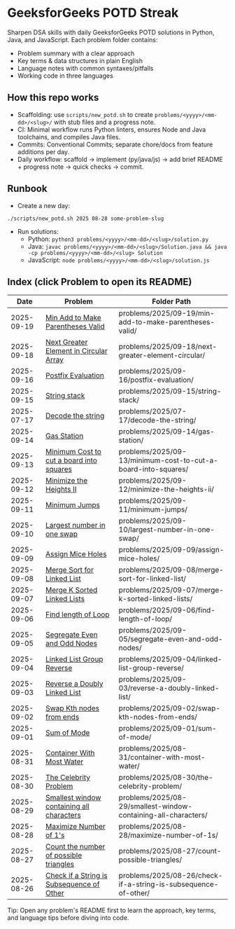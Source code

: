 # GeeksforGeeks POTD Streak

Sharpen DSA skills with daily GeeksforGeeks POTD solutions in Python, Java, and JavaScript. Each problem folder contains:
- Problem summary with a clear approach
- Key terms & data structures in plain English
- Language notes with common syntaxes/pitfalls
- Working code in three languages

## How this repo works
- Scaffolding: use `scripts/new_potd.sh` to create `problems/<yyyy>/<mm-dd>/<slug>/` with stub files and a progress note.
- CI: Minimal workflow runs Python linters, ensures Node and Java toolchains, and compiles Java files.
- Commits: Conventional Commits; separate chore/docs from feature additions per day.
- Daily workflow: scaffold → implement (py/java/js) → add brief README + progress note → quick checks → commit.

## Runbook
- Create a new day:
```
./scripts/new_potd.sh 2025 08-28 some-problem-slug
```
- Run solutions:
  - Python: `python3 problems/<yyyy>/<mm-dd>/<slug>/solution.py`
  - Java: `javac problems/<yyyy>/<mm-dd>/<slug>/Solution.java && java -cp problems/<yyyy>/<mm-dd>/<slug> Solution`
  - JavaScript: `node problems/<yyyy>/<mm-dd>/<slug>/solution.js`

## Index (click Problem to open its README)

| Date       | Problem | Folder Path |
|------------|---------|-------------|
| 2025-09-19 | [Min Add to Make Parentheses Valid](problems/2025/09-19/min-add-to-make-parentheses-valid/README.md) | problems/2025/09-19/min-add-to-make-parentheses-valid/ |
| 2025-09-18 | [Next Greater Element in Circular Array](problems/2025/09-18/next-greater-element-circular/README.md) | problems/2025/09-18/next-greater-element-circular/ |
| 2025-09-16 | [Postfix Evaluation](problems/2025/09-16/postfix-evaluation/README.md) | problems/2025/09-16/postfix-evaluation/ |
| 2025-09-15 | [String stack](problems/2025/09-15/string-stack/README.md) | problems/2025/09-15/string-stack/ |
| 2025-07-17 | [Decode the string](problems/2025/07-17/decode-the-string/README.md) | problems/2025/07-17/decode-the-string/ |
| 2025-09-14 | [Gas Station](problems/2025/09-14/gas-station/README.md) | problems/2025/09-14/gas-station/ |
| 2025-09-13 | [Minimum Cost to cut a board into squares](problems/2025/09-13/minimum-cost-to-cut-a-board-into-squares/README.md) | problems/2025/09-13/minimum-cost-to-cut-a-board-into-squares/ |
| 2025-09-12 | [Minimize the Heights II](problems/2025/09-12/minimize-the-heights-ii/README.md) | problems/2025/09-12/minimize-the-heights-ii/ |
| 2025-09-11 | [Minimum Jumps](problems/2025/09-11/minimum-jumps/README.md) | problems/2025/09-11/minimum-jumps/ |
| 2025-09-10 | [Largest number in one swap](problems/2025/09-10/largest-number-in-one-swap/README.md) | problems/2025/09-10/largest-number-in-one-swap/ |
| 2025-09-09 | [Assign Mice Holes](problems/2025/09-09/assign-mice-holes/README.md) | problems/2025/09-09/assign-mice-holes/ |
| 2025-09-08 | [Merge Sort for Linked List](problems/2025/09-08/merge-sort-for-linked-list/README.md) | problems/2025/09-08/merge-sort-for-linked-list/ |
| 2025-09-07 | [Merge K Sorted Linked Lists](problems/2025/09-07/merge-k-sorted-linked-lists/README.md) | problems/2025/09-07/merge-k-sorted-linked-lists/ |
| 2025-09-06 | [Find length of Loop](problems/2025/09-06/find-length-of-loop/README.md) | problems/2025/09-06/find-length-of-loop/ |
| 2025-09-05 | [Segregate Even and Odd Nodes](problems/2025/09-05/segregate-even-and-odd-nodes/README.md) | problems/2025/09-05/segregate-even-and-odd-nodes/ |
| 2025-09-04 | [Linked List Group Reverse](problems/2025/09-04/linked-list-group-reverse/README.md) | problems/2025/09-04/linked-list-group-reverse/ |
| 2025-09-03 | [Reverse a Doubly Linked List](problems/2025/09-03/reverse-a-doubly-linked-list/README.md) | problems/2025/09-03/reverse-a-doubly-linked-list/ |
| 2025-09-02 | [Swap Kth nodes from ends](problems/2025/09-02/swap-kth-nodes-from-ends/README.md) | problems/2025/09-02/swap-kth-nodes-from-ends/ |
| 2025-09-01 | [Sum of Mode](problems/2025/09-01/sum-of-mode/README.md) | problems/2025/09-01/sum-of-mode/ |
| 2025-08-31 | [Container With Most Water](problems/2025/08-31/container-with-most-water/README.md) | problems/2025/08-31/container-with-most-water/ |
| 2025-08-30 | [The Celebrity Problem](problems/2025/08-30/the-celebrity-problem/README.md) | problems/2025/08-30/the-celebrity-problem/ |
| 2025-08-29 | [Smallest window containing all characters](problems/2025/08-29/smallest-window-containing-all-characters/README.md) | problems/2025/08-29/smallest-window-containing-all-characters/ |
| 2025-08-28 | [Maximize Number of 1's](problems/2025/08-28/maximize-number-of-1s/README.md) | problems/2025/08-28/maximize-number-of-1s/ |
| 2025-08-27 | [Count the number of possible triangles](problems/2025/08-27/count-possible-triangles/README.md) | problems/2025/08-27/count-possible-triangles/ |
| 2025-08-26 | [Check if a String is Subsequence of Other](problems/2025/08-26/check-if-a-string-is-subsequence-of-other/README.md) | problems/2025/08-26/check-if-a-string-is-subsequence-of-other/ |


Tip: Open any problem's README first to learn the approach, key terms, and language tips before diving into code.
